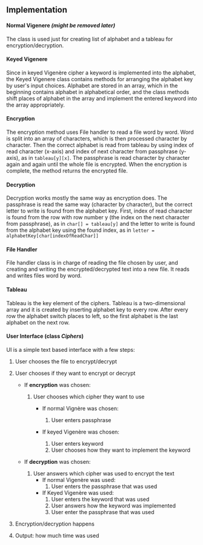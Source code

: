 ## Implementation

#### Normal Vigenere *(might be removed later)*

The class is used just for creating list of alphabet and a tableau for encryption/decryption.

#### Keyed Vigenere

Since in keyed Vigenère cipher a keyword is implemented into the alphabet, the Keyed Vigenere class contains methods
 for arranging the alphabet key by user's input choices. Alphabet are stored in an array, which in the beginning contains
  alphabet in alphabetical order, and the class methods shift places of alphabet in the array and implement the entered
   keyword into the array appropriately. 

#### Encryption

The encryption method uses File handler to read a file word by word. Word is split into an array of characters,
 which is then processed character by character. Then the correct alphabet is read from tableau by using index of read
  character (x-axis) and index of next character from passphrase (y-axis), as in ``tableau[y][x]``. The passphrase is
   read character by character again and again until the whole file is encrypted. When the encryption is complete,
    the method returns the encrypted file. 

#### Decryption

Decryption works mostly the same way as encryption does. The passphrase is read the same way (character by character),
 but the correct letter to write is found from the alphabet key. First, index of read character is found from the row with
  row number y (the index on the next character from passphrase), as in ``char[] = tableau[y]`` and the letter to write
   is found from the alphabet key using the found index, as in ``letter = alphabetKey[char[indexOfReadChar]]``

#### File Handler

File handler class is in charge of reading the file chosen by user, and creating and writing the encrypted/decrypted text
 into a new file. It reads and writes files word by word.
 
#### Tableau
Tableau is the key element of the ciphers. Tableau is a two-dimensional array and it is created by inserting 
alphabet key to every row. After every row the alphabet switch places to left, so the first alphabet is the last alphabet
 on the next row.

#### User Interface (class *Ciphers*)

UI is a simple text based interface with a few steps:
1. User chooses the file to encrypt/decrypt
2. User chooses if they want to encrypt or decrypt
    - If **encryption** was chosen:
        1. User chooses which cipher they want to use
            - If normal Vignère was chosen:
                1. User enters passphrase
            
            - If keyed Vigenère was chosen:
                1. User enters keyword
                2. User chooses how they want to implement the keyword
        
    - If **decryption** was chosen:
        1. User answers which cipher was used to encrypt the text
            - If normal Vigenère was used:
                1. User enters the passphrase that was used
            - If Keyed Vigenère was used:
                1. User enters the keyword that was used
                2. User answers how the keyword was implemented
                3. User enter the passphrase that was used
                
3. Encryption/decryption happens
4. Output: how much time was used



